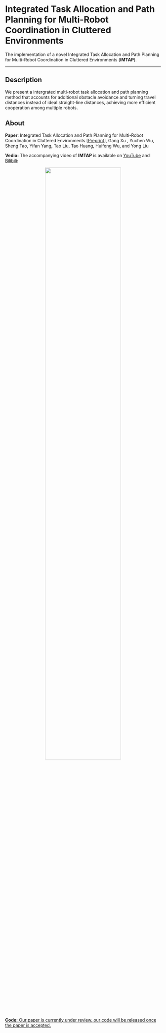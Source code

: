 # Integrated Task Allocation and Path Planning for Multi-Robot Coordination in Cluttered Environments

The implementation of a novel Integrated Task Allocation and Path Planning for Multi-Robot Coordination in Cluttered Environments (**IMTAP**).

-----

Description
-----

We present a intergrated multi-robot task allocation and path planning method that accounts for additional obstacle avoidance and turning travel distances instead of ideal straight-line distances, achieving more efficient cooperation among multiple robots. 

About
-----

**Paper**: Integrated Task Allocation and Path Planning for Multi-Robot Coordination in Cluttered Environments [[Preprint](https://arxiv.org/pdf/2409.06531)], Gang Xu , Yuchen Wu, Sheng Tao, Yifan Yang, Tao Liu, Tao Huang, Huifeng Wu, and Yong Liu

**Vedio:** The accompanying video of **IMTAP** is available on [YouTube](https://www.youtube.com/watch?v=RY3WLkE3kZs) and [Bilibili](https://www.bilibili.com/video/BV1J64nenEPu/?vd_source=2658f83f585aa71b9b5afb08f08e6dc8):

<div align="center">
    <a href="https://www.youtube.com/watch?v=RY3WLkE3kZs" target="_blank">
    <img src="image/cover.png" width=70% />
</div>


**Code:** Our paper is currently under review, our code will be released once the paper is accepted.
